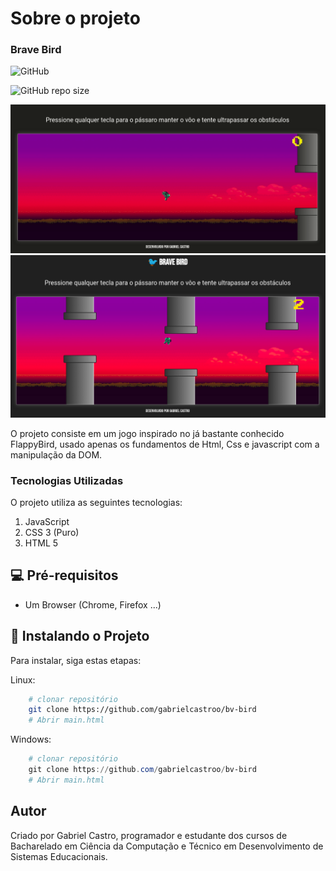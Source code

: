 # Sobre o projeto

### Brave Bird

![GitHub](https://img.shields.io/github/license/gabrielcastroo/bv-bird?style=plastic)

![GitHub repo size](https://img.shields.io/github/repo-size/gabrielcastroo/bv-bird?color=green&style=plastic)

<img src="assets/BraveBirdPreview.gif" alt="preview">
<img src="assets/screenshot.png" alt="fotopreview">

O projeto consiste em um jogo inspirado no já bastante conhecido FlappyBird, usado apenas os fundamentos de Html, Css e javascript com a manipulação da DOM.

### Tecnologias Utilizadas

O projeto utiliza as seguintes tecnologias:

1. JavaScript
2. CSS 3 (Puro)
3. HTML 5

## 💻 Pré-requisitos

* Um Browser (Chrome, Firefox ...)

## 🚀 Instalando o Projeto

Para instalar, siga estas etapas:

Linux:
```bash
    # clonar repositório
    git clone https://github.com/gabrielcastroo/bv-bird
    # Abrir main.html
```

Windows:
```powershell
    # clonar repositório
    git clone https://github.com/gabrielcastroo/bv-bird
    # Abrir main.html
```

## Autor

Criado por Gabriel Castro, programador e estudante dos cursos de Bacharelado em Ciência da Computação e Técnico em Desenvolvimento de Sistemas Educacionais.

